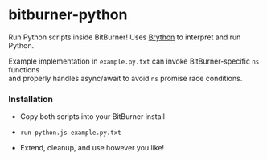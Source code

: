 # bitburner-python
Run Python scripts inside BitBurner! Uses [Brython](https://github.com/brython-dev/brython) to interpret and run Python. 

Example implementation in `example.py.txt` can invoke BitBurner-specific `ns` functions<br>
and properly handles async/await to avoid `ns` promise race conditions.

### Installation
* Copy both scripts into your BitBurner install
* `run python.js example.py.txt`

* Extend, cleanup, and use however you like!
